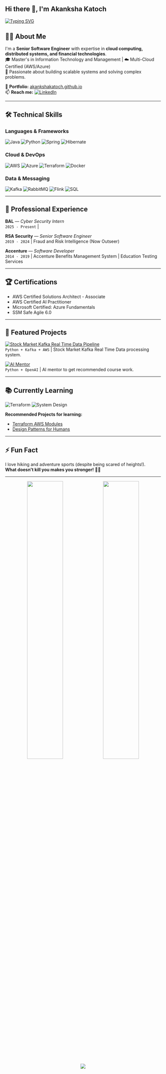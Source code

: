 ## Hi there 👋, I'm Akanksha Katoch
[![Typing SVG](https://readme-typing-svg.demolab.com?font=Fira+Code&pause=1000&multiline=true&random=false&width=435&lines=SOFTWARE+DEVELOPER)](https://git.io/typing-svg)

## 👩‍💻 About Me
I'm a **Senior Software Engineer** with expertise in **cloud computing, distributed systems, and financial technologies**.  
🎓 Master's in Information Technology and Management | ☁️ Multi-Cloud Certified (AWS/Azure)  
🚀 Passionate about building scalable systems and solving complex problems.

🔗 **Portfolio:** [akankshakatoch.github.io](https://akankshakatoch.github.io/)  
📫 **Reach me:** [![LinkedIn](https://img.shields.io/badge/LinkedIn-0A66C2?style=flat&logo=linkedin&logoColor=white)](https://www.linkedin.com/in/akanksha-katoch/)

---

## 🛠️ Technical Skills

### **Languages & Frameworks**
![Java](https://img.shields.io/badge/Java-ED8B00?style=flat&logo=java&logoColor=white)
![Python](https://img.shields.io/badge/Python-3776AB?style=flat&logo=python&logoColor=white)
![Spring](https://img.shields.io/badge/Spring-6DB33F?style=flat&logo=spring&logoColor=white)
![Hibernate](https://img.shields.io/badge/Hibernate-59666C?style=flat&logo=hibernate&logoColor=white)
### **Cloud & DevOps**
![AWS](https://img.shields.io/badge/AWS-232F3E?style=flat&logo=amazon-aws&logoColor=white)
![Azure](https://img.shields.io/badge/Azure-0089D6?style=flat&logo=microsoft-azure&logoColor=white)
![Terraform](https://img.shields.io/badge/Terraform-7B42BC?style=flat&logo=terraform&logoColor=white)
![Docker](https://img.shields.io/badge/Docker-2496ED?style=flat&logo=docker&logoColor=white)

### **Data & Messaging**
![Kafka](https://img.shields.io/badge/Kafka-231F20?style=flat&logo=apache-kafka&logoColor=white)
![RabbitMQ](https://img.shields.io/badge/RabbitMQ-FF6600?style=flat&logo=rabbitmq&logoColor=white) 
![Flink](https://img.shields.io/badge/Flink-E6526F?style=flat&logo=apache-flink&logoColor=white)
![SQL](https://img.shields.io/badge/SQL-4479A1?style=flat&logo=postgresql&logoColor=white)

---
## 💼 Professional Experience

**BAL** — *Cyber Security Intern*  
`2025 - Present` | 

**RSA Security** — *Senior Software Engineer*  
`2019 - 2024` | Fraud and Risk Intelligence (Now Outseer)

**Accenture** — *Software Developer*  
`2014 - 2019` | Accenture Benefits Management System | Education Testing Services 

---

## 🏆 Certifications
- AWS Certified Solutions Architect - Associate
- AWS Certified AI Practitioner
- Microsoft Certified: Azure Fundamentals
- SSM Safe Agile 6.0

---

## 🌟 Featured Projects

[![Stock Market Kafka Real Time Data Pipeline](https://github-readme-stats.vercel.app/api/pin/?username=akankshaKatoch&repo=AWS-Kafka-Data-Streaming-Project&theme=dark)](https://github.com/akankshaKatoch/AWS-Kafka-Data-Streaming-Project)  
`Python + Kafka + AWS` | Stock Market Kafka Real Time Data processing system.

[![AI Mentor](https://github-readme-stats.vercel.app/api/pin/?username=akankshaKatoch&repo=AIMentor&theme=dark)](https://github.com/akankshaKatoch/AIMentor)  
`Python + OpenAI` | AI mentor to get recommended course work.

---

## 📚 Currently Learning
![Terraform](https://img.shields.io/badge/Learning-Terraform-7B42BC?logo=terraform)
![System Design](https://img.shields.io/badge/Learning-System_Design-FF6B6B?logo=bookstack)

**Recommended Projects for learning:**  
- [Terraform AWS Modules](https://github.com/terraform-aws-modules)
- [Design Patterns for Humans](https://github.com/kamranahmedse/design-patterns-for-humans)

---

## ⚡ Fun Fact
I love hiking and adventure sports (despite being scared of heights!).  
**What doesn't kill you makes you stronger!** 🧗‍♀️

---

<p align="center">
  <img src="https://github-readme-stats.vercel.app/api?username=akankshaKatoch&show_icons=true&theme=dark&hide_border=true" width="48%" />
  <img src="https://github-readme-stats.vercel.app/api/top-langs/?username=akankshaKatoch&layout=compact&theme=dark&hide_border=true&langs_count=8" width="48%" /> 
</p>

<p align="center">
  <img src="https://komarev.com/ghpvc/?username=akankshaKatoch&label=Profile+Views&color=blueviolet" />
</p>
<!--
-## If you want to edit your read.md files for better project description, follow this [cheatsheet](https://github.com/adam-p/markdown-here/wiki/Markdown-Cheatsheet)

(https://github-readme-stats.vercel.app/api?username=aiden200&theme=dark)
**akankshaKatoch/akankshaKatoch** is a ✨ _special_ ✨ repository because its `README.md` (this file) appears on your GitHub profile.

#how to preview/view markdown file in VS-code
Right-click: Right-click on the editor tab of your README.md file and select "Open Preview" or "Open Preview to the Side

Here are some ideas to get you started:

- 🔭 I’m currently working on ...
- 🌱 I’m currently learning ...
- 👯 I’m looking to collaborate on ...
- 🤔 I’m looking for help with ...
- 💬 Ask me about ...
- 📫 How to reach me: ...
- 😄 Pronouns: ...


- ⚡ Fun fact: ...
-->

